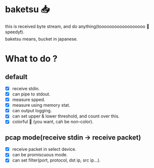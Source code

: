 # baketsu :inbox_tray:
this is received byte stream, and do anything(toooooooooooooooooo :bullettrain_side: speedy:exclamation:).  
baketsu means, bucket in japanese.
# What to do ?
## default
- [x] receive stdin.
- [x] can pipe to stdout.
- [x] measure spped.
- [x] measure using memory stat.
- [x] can output logging.
- [x] can set upper & lower threshold, and count over this.
- [x] colorful :rainbow: (you want, cah be non-color).
## pcap mode(receive stdin -> receive packet)
- [x] receive packet in select device.
- [x] can be promiscuous mode.
- [x] can set filter(port, protocol, dst ip, src ip...).
